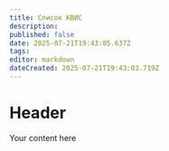 ```yaml
---
title: Список КВИС
description: 
published: false
date: 2025-07-21T19:43:05.637Z
tags: 
editor: markdown
dateCreated: 2025-07-21T19:43:03.719Z
---
```


# Header
Your content here